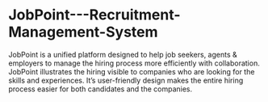 # JobPoint---Recruitment-Management-System
JobPoint is a unified platform designed to help job seekers, agents &amp; employers to manage the hiring process more efficiently with collaboration. JobPoint illustrates the hiring visible to companies who are looking for the skills and experiences. It’s user-friendly design makes the entire hiring process easier for both candidates and the companies.
